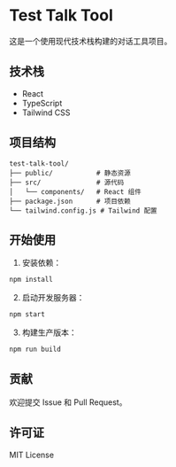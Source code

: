 # Test Talk Tool

这是一个使用现代技术栈构建的对话工具项目。

## 技术栈

- React
- TypeScript
- Tailwind CSS

## 项目结构

```
test-talk-tool/
├── public/           # 静态资源
├── src/              # 源代码
│   └── components/   # React 组件
├── package.json      # 项目依赖
└── tailwind.config.js # Tailwind 配置
```

## 开始使用

1. 安装依赖：
```bash
npm install
```

2. 启动开发服务器：
```bash
npm start
```

3. 构建生产版本：
```bash
npm run build
```

## 贡献

欢迎提交 Issue 和 Pull Request。

## 许可证

MIT License